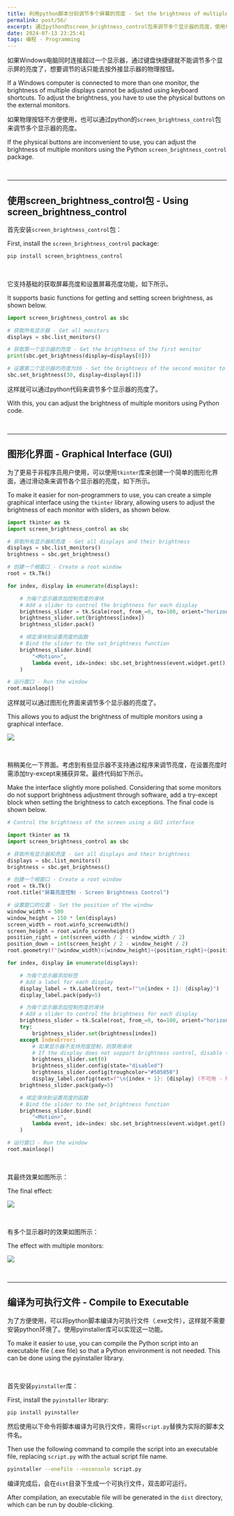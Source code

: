 ```yaml
---
title: 利用python脚本分别调节多个屏幕的亮度 - Set the brightness of multiple screens separately using python scripts
permalink: post/56/
excerpt: 通过python的screen_brightness_control包来调节多个显示器的亮度，使用tkinter库创建一个简单的图形化界面，通过滑动条来调节各个显示器的亮度。<br>Using the screen_brightness_control package in Python to adjust the brightness of multiple monitors, creating a simple graphical interface using the tkinter library to adjust the brightness of each monitor with sliders.
date: 2024-07-13 23:25:41
tags: 编程 - Programming
---
```


如果Windows电脑同时连接超过一个显示器，通过键盘快捷键就不能调节多个显示屏的亮度了，想要调节的话只能去按外接显示器的物理按钮。

If a Windows computer is connected to more than one monitor, the brightness of multiple displays cannot be adjusted using keyboard shortcuts. To adjust the brightness, you have to use the physical buttons on the external monitors.

如果物理按钮不方便使用，也可以通过python的`screen_brightness_control`包来调节多个显示器的亮度。

If the physical buttons are inconvenient to use, you can adjust the brightness of multiple monitors using the Python `screen_brightness_control` package.

<br>

---

## 使用screen_brightness_control包 - Using screen_brightness_control

首先安装`screen_brightness_control`包：

First, install the `screen_brightness_control` package:

```bash
pip install screen_brightness_control
```

<br>

它支持基础的获取屏幕亮度和设置屏幕亮度功能，如下所示。

It supports basic functions for getting and setting screen brightness, as shown below.

```python
import screen_brightness_control as sbc

# 获取所有显示器 - Get all monitors
displays = sbc.list_monitors()

# 获取第一个显示器的亮度 - Get the brightness of the first monitor
print(sbc.get_brightness(display=displays[0]))

# 设置第二个显示器的亮度为30 - Set the brightness of the second monitor to 30
sbc.set_brightness(30, display=displays[1])
```

这样就可以通过python代码来调节多个显示器的亮度了。

With this, you can adjust the brightness of multiple monitors using Python code.

<br>

---

## 图形化界面 - Graphical Interface (GUI)

为了更易于非程序员用户使用，可以使用`tkinter`库来创建一个简单的图形化界面，通过滑动条来调节各个显示器的亮度，如下所示。

To make it easier for non-programmers to use, you can create a simple graphical interface using the `tkinter` library, allowing users to adjust the brightness of each monitor with sliders, as shown below.

```python
import tkinter as tk
import screen_brightness_control as sbc

# 获取所有显示器和亮度 - Get all displays and their brightness
displays = sbc.list_monitors()
brightness = sbc.get_brightness()

# 创建一个根窗口 - Create a root window
root = tk.Tk()

for index, display in enumerate(displays):

    # 为每个显示器添加控制亮度的滑块
    # Add a slider to control the brightness for each display
    brightness_slider = tk.Scale(root, from_=0, to=100, orient="horizontal", length=300)
    brightness_slider.set(brightness[index])
    brightness_slider.pack()

    # 绑定滑块到设置亮度的函数
    # Bind the slider to the set_brightness function
    brightness_slider.bind(
        "<Motion>",
        lambda event, idx=index: sbc.set_brightness(event.widget.get(), displays[idx]),
    )

# 运行窗口 - Run the window
root.mainloop()
```

这样就可以通过图形化界面来调节多个显示器的亮度了。

This allows you to adjust the brightness of multiple monitors using a graphical interface.

![](3.png)

<br>

稍稍美化一下界面。考虑到有些显示器不支持通过程序来调节亮度，在设置亮度时需添加try-except来捕获异常。最终代码如下所示。

Make the interface slightly more polished. Considering that some monitors do not support brightness adjustment through software, add a try-except block when setting the brightness to catch exceptions. The final code is shown below.

```python
# Control the brightness of the screen using a GUI interface

import tkinter as tk
import screen_brightness_control as sbc

# 获取所有显示器和亮度 - Get all displays and their brightness
displays = sbc.list_monitors()
brightness = sbc.get_brightness()

# 创建一个根窗口 - Create a root window
root = tk.Tk()
root.title("屏幕亮度控制 - Screen Brightness Control")

# 设置窗口的位置 - Set the position of the window
window_width = 500
window_height = 150 * len(displays)
screen_width = root.winfo_screenwidth()
screen_height = root.winfo_screenheight()
position_right = int(screen_width / 2 - window_width / 2)
position_down = int(screen_height / 2 - window_height / 2)
root.geometry(f"{window_width}x{window_height}+{position_right}+{position_down}")

for index, display in enumerate(displays):

    # 为每个显示器添加标签
    # Add a label for each display
    display_label = tk.Label(root, text=f"\n{index + 1}: {display}")
    display_label.pack(pady=5)

    # 为每个显示器添加控制亮度的滑块
    # Add a slider to control the brightness for each display
    brightness_slider = tk.Scale(root, from_=0, to=100, orient="horizontal", length=300)
    try:
        brightness_slider.set(brightness[index])
    except IndexError:
        # 如果显示器不支持亮度控制，则禁用滑块
        # If the display does not support brightness control, disable the slider
        brightness_slider.set(0)
        brightness_slider.config(state="disabled")
        brightness_slider.config(troughcolor="#505050")
        display_label.config(text=f"\n{index + 1}: {display} (不可用 - Not supported)")
    brightness_slider.pack(pady=5)

    # 绑定滑块到设置亮度的函数
    # Bind the slider to the set_brightness function
    brightness_slider.bind(
        "<Motion>",
        lambda event, idx=index: sbc.set_brightness(event.widget.get(), displays[idx]),
    )

# 运行窗口 - Run the window
root.mainloop()
```

<br>

其最终效果如图所示：

The final effect:

![](1.png)

<br>

有多个显示器时的效果如图所示：

The effect with multiple monitors:

![](2.png)

<br>

---

## 编译为可执行文件 - Compile to Executable

为了方便使用，可以将python脚本编译为可执行文件（.exe文件），这样就不需要安装python环境了。使用pyinstaller库可以实现这一功能。

To make it easier to use, you can compile the Python script into an executable file (.exe file) so that a Python environment is not needed. This can be done using the pyinstaller library.

<br>

首先安装`pyinstaller`库：

First, install the `pyinstaller` library:

```bash
pip install pyinstaller
```

然后使用以下命令将脚本编译为可执行文件，需将`script.py`替换为实际的脚本文件名。

Then use the following command to compile the script into an executable file, replacing `script.py` with the actual script file name.

```bash
pyinstaller --onefile --noconsole script.py
```

编译完成后，会在`dist`目录下生成一个可执行文件，双击即可运行。

After compilation, an executable file will be generated in the `dist` directory, which can be run by double-clicking.